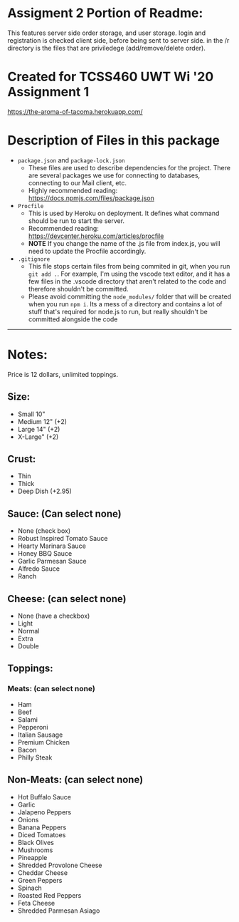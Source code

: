 # Assigment 2 Portion of Readme:

This features server side order storage, and user storage.
login and registration is checked client side, before being sent to server side.
in the /r directory is the files that are priviledege (add/remove/delete order).




# Created for TCSS460 UWT Wi '20 Assignment 1

https://the-aroma-of-tacoma.herokuapp.com/

# Description of Files in this package

- `package.json` and `package-lock.json`
  - These files are used to describe dependencies for the project. There are several packages we use for connecting to databases, connecting to our Mail client, etc.
  - Highly recommended reading: https://docs.npmjs.com/files/package.json
- `Procfile`
  - This is used by Heroku on deployment. It defines what command should be run to start the server.
  - Recommended reading: https://devcenter.heroku.com/articles/procfile
  - **NOTE** If you change the name of the .js file from index.js, you will need to update the Procfile accordingly.
- `.gitignore`
  - This file stops certain files from being commited in git, when you run `git add .`. For example, I'm using the vscode text editor, and it has a few files in the .vscode directory that aren't related to the code and therefore shouldn't be committed.
  - Please avoid committing the `node_modules/` folder that will be created when you run `npm i`. Its a mess of a directory and contains a lot of stuff that's required for node.js to run, but really shouldn't be committed alongside the code

---

# Notes:

Price is 12 dollars, unlimited toppings.

## Size:

- Small 10"
- Medium 12" (+2)
- Large 14" (+2)
- X-Large" (+2)

## Crust:

- Thin
- Thick
- Deep Dish (+2.95)

## Sauce: (Can select none)

- None (check box)
- Robust Inspired Tomato Sauce
- Hearty Marinara Sauce
- Honey BBQ Sauce
- Garlic Parmesan Sauce
- Alfredo Sauce
- Ranch

## Cheese: (can select none)

- None (have a checkbox)
- Light
- Normal
- Extra
- Double

## Toppings:

### Meats: (can select none)

- Ham
- Beef
- Salami
- Pepperoni
- Italian Sausage
- Premium Chicken
- Bacon
- Philly Steak

## Non-Meats: (can select none)

- Hot Buffalo Sauce
- Garlic
- Jalapeno Peppers
- Onions
- Banana Peppers
- Diced Tomatoes
- Black Olives
- Mushrooms
- Pineapple
- Shredded Provolone Cheese
- Cheddar Cheese
- Green Peppers
- Spinach
- Roasted Red Peppers
- Feta Cheese
- Shredded Parmesan Asiago

